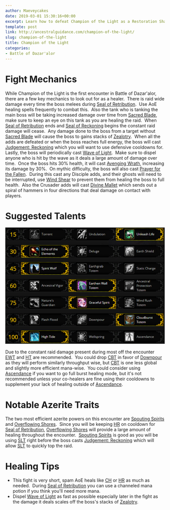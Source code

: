 ```yaml
---
author: Maeveycakes
date: 2019-03-01 15:30:16+00:00
excerpt: Learn how to defeat Champion of the Light as a Restoration Shaman.
template: post
link: http://ancestralguidance.com/champion-of-the-light/
slug: champion-of-the-light
title: Champion of the Light
categories:
- Battle of Dazar'alor
---
```


# Fight Mechanics

While Champion of the Light is the first encounter in Battle of Dazar'alor, there are a few key mechanics to look out for as a healer.  There is raid wide damage every time the boss melees during [Seal of Retribution](https://ptr.wowhead.com/spell=284469/seal-of-retribution).  Use AoE healing spells frequently to combat this.  Also the tank who is tanking the main boss will be taking increased damage over time from [Sacred Blade](https://ptr.wowhead.com/spell=283572/sacred-blade), make sure to keep an eye on this tank as you are healing the raid.  When [Seal of Retribution](https://ptr.wowhead.com/spell=284469/seal-of-retribution) ends and [Seal of Reckoning](https://ptr.wowhead.com/spell=284436/seal-of-reckoning) begins the constant raid damage will cease.  Any damage done to the boss from a target without [Sacred Blade](https://ptr.wowhead.com/spell=283572/sacred-blade) will cause the boss to gains stacks of [Zealotry](https://ptr.wowhead.com/spell=284459/zealotry).  When all the adds are defeated or when the boss reaches full energy, the boss will cast [Judgement: Reckoning](https://ptr.wowhead.com/spell=284474/judgment-reckoning) which you will want to use defensive cooldowns for.  Lastly, the boss will periodically cast [Wave of Light](https://ptr.wowhead.com/spell=283587/wave-of-light).  Make sure to dispel anyone who is hit by the wave as it deals a large amount of damage over time.  Once the boss hits 30% health, it will cast [Avenging Wrath](https://ptr.wowhead.com/spell=282113/avenging-wrath), increasing its damage by 30%.  On mythic difficulty, the boss will also cast [Prayer for the Fallen](https://ptr.wowhead.com/spell=287469/prayer-for-the-fallen).  During this cast any Disciple adds, and their ghosts will need to be interrupted, use [Wind Shear](https://www.wowhead.com/spell=57994/wind-shear) to prevent them from healing the boss to full health.  Also the Crusader adds will cast [Divine Mallet](https://ptr.wowhead.com/spell=287439/divine-mallet) which sends out a spiral of hammers in four directions that deal damage on contact with players.

# Suggested Talents

![Champion Talents](../images/raids/Champion.png)

Due to the constant raid damage present during most off the encounter [EWT](https://www.wowhead.com/spell=198838/earthen-wall-totem) and [HT](https://www.wowhead.com/spell=157154/high-tide) are recommended.  You could drop [CBT](https://www.wowhead.com/spell=157153/cloudburst-totem) in favor of [Downpour](https://www.wowhead.com/spell=207778/downpour) as they will perform similarly throughput wise, but [CBT](https://www.wowhead.com/spell=157153/cloudburst-totem) is one less global and slightly more efficient mana-wise.  You could consider using [Ascendance](https://www.wowhead.com/spell=114052/ascendance) if you want to go full burst healing mode, but it's not recommended unless your co-healers are fine using their cooldowns to supplement your lack of healing outside of [Ascendance](https://www.wowhead.com/spell=114052/ascendance).

# Notable Azerite Traits

The two most efficient azerite powers on this encounter are [Spouting Spirits](https://www.wowhead.com/spell=279504/spouting-spirits) and [Overflowing Shores](https://www.wowhead.com/spell=278095/overflowing-shores).  Since you will be keeping [HR](https://www.wowhead.com/spell=73920/healing-rain) on cooldown for [Seal of Retribution](https://ptr.wowhead.com/spell=284469/seal-of-retribution), [Overflowing Shores](https://www.wowhead.com/spell=278095/overflowing-shores) will provide a large amount of healing throughout the encounter.  [Spouting Spirits](https://www.wowhead.com/spell=279504/spouting-spirits) is good as you will be using [SLT](https://www.wowhead.com/spell=98008/spirit-link-totem) right before the boss casts [Judgement: Reckoning](https://ptr.wowhead.com/spell=284474/judgment-reckoning) which will allow [SLT](https://www.wowhead.com/spell=98008/spirit-link-totem) to quickly top the raid.

# Healing Tips

* This fight is very short, spam AoE heals like [CH](https://www.wowhead.com/spell=1064/chain-heal) or [HR](https://www.wowhead.com/spell=73920/healing-rain) as much as needed.  During [Seal of Retribution](https://ptr.wowhead.com/spell=284469/seal-of-retribution) you can use a channeled mana potion if you think you'll need more mana.
* Dispel [Wave of Light](https://ptr.wowhead.com/spell=283587/wave-of-light) as fast as possible especially later in the fight as the damage it deals scales off the boss's stacks of [Zealotry](https://ptr.wowhead.com/spell=284459/zealotry).
